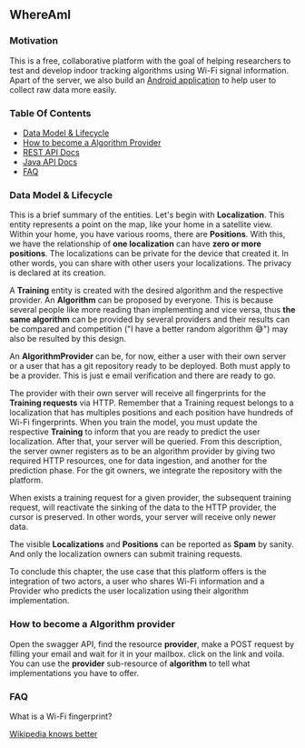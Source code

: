 ## WhereAmI

### Motivation

This is a free, collaborative platform with the goal of helping researchers to test and develop indoor tracking algorithms using Wi-Fi signal information. Apart of the server, we also build an [Android application](https://github.com/NunuM/where-am-i-android-app) to help user to collect raw data more easily.

### Table Of Contents

* [Data Model & Lifecycle](#data-model--lifecycle) 
* [How to become a Algorithm Provider](#how-to-become-a-algorithm-provider)
* [REST API Docs](https://whereami.nunum.me/docs/swagger)
* [Java API Docs](https://whereami.nunum.me/docs/java)
* [FAQ](#faq)

### Data Model & Lifecycle


This is a brief summary of the entities. Let's begin with **Localization**. This entity represents a point on the map, like your home in a satellite view. Within your home, you have various rooms, there are **Positions**. With this, we have the relationship of **one localization** can have **zero or more positions**. The localizations can be private for the device that created it. In other words, you can share with other users your localizations. The privacy is declared at its creation.


A **Training** entity is created with the desired algorithm and the respective provider. An **Algorithm** can be proposed by everyone. This is because several people like more reading than implementing and vice versa, thus **the same algorithm** can be provided by several providers and their results can be compared and competition ("I have a better random algorithm 😅")  may also be resulted by this design.

An **AlgorithmProvider** can be, for now, either a user with their own server or a user that has a git repository ready to be deployed. Both must apply to be a provider. This is just e email verification and there are ready to go.

The provider with their own server will receive all fingerprints for the **Training requests**  via HTTP. Remember that a Training request belongs to a localization that has multiples positions and each position have hundreds of Wi-Fi fingerprints. When you train the model, you must update the respective **Training** to inform that you are ready to predict the user localization. After that, your server will be queried. From this description, the server owner registers as to be an algorithm provider by giving two required HTTP resources, one for data ingestion, and another for the prediction phase. For the git owners, we integrate the repository with the platform.


When exists a training request for a given provider, the subsequent training request, will reactivate the sinking of the data to the HTTP provider, the cursor is preserved. In other words, your server will receive only newer data. 


The visible **Localizations** and **Positions** can be reported as **Spam** by sanity. And only the localization owners can submit training requests.


To conclude this chapter, the use case that this platform offers is the integration of two actors, a user who shares Wi-Fi information and a Provider who predicts the user localization using their algorithm implementation. 

### How to become a Algorithm provider

Open the swagger API, find the resource **provider**, make a POST request by filling your email and wait for it in your mailbox. click on the link and voila. You can use the **provider** sub-resource of **algorithm** to tell what implementations you have to offer.

### FAQ

What is a Wi-Fi fingerprint?

[Wikipedia knows better](https://en.wikipedia.org/wiki/Wi-Fi_positioning_system#Fingerprinting_based)
